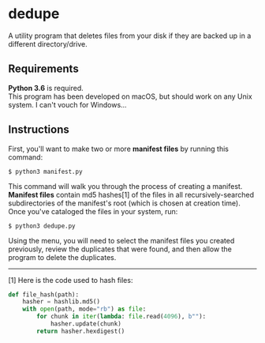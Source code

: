 # dedupe
A utility program that deletes files from your disk if they are backed up in a different directory/drive.
## Requirements
**Python 3.6** is required.  
This program has been developed on macOS, but should work on any Unix system. I can't vouch for Windows...
## Instructions
First, you'll want to make two or more **manifest files** by running this command:
```
$ python3 manifest.py
```
This command will walk you through the process of creating a manifest. **Manifest files** contain md5 hashes[1] of the files in all recursively-searched subdirectories of the manifest's root (which is chosen at creation time).
Once you've cataloged the files in your system, run:
```
$ python3 dedupe.py
```
Using the menu, you will need to select the manifest files you created previously, review the duplicates that were found, and then allow the program to delete the duplicates.  


---------------------------
[1] Here is the code used to hash files:
```python
def file_hash(path):
    hasher = hashlib.md5()
    with open(path, mode="rb") as file:
        for chunk in iter(lambda: file.read(4096), b""):
            hasher.update(chunk)
        return hasher.hexdigest()
```
